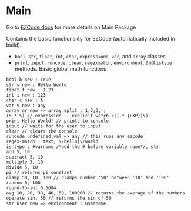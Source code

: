 # Main

Go to [EZCode docs](https://github.com/EZCodeLanguage/EZCode/blob/master/docs/README.md) for more details on Main Package

Contains the basic functionality for EZCode (automatically included in build).
- `bool`, `str`, `float`, `int`, `char`, `expressions`, `var`, and `array` classes
- `print`, `input`, `runcode`, `clear`, `regexmatch`, `environment`, and `istype` methods. Basic global math functions
  
```
bool b new : True
str s new : Hello World
float f new : 1.23
int i new : 123
char c new : A
var v new : any
array ar new => array split : 1;2;3, ;
(5 * 5) // expression -- explicit watch \((.* {EXP})\)
print Hello World! // prints to console
input // waits for the user to input
clear // clears the console
runcode undefined val => any // this runs any ezcode
regex-match : text, \/hello|\/world
is-type : #varname /*add the # before variable name*/, str
add 5, 10
subtract 5, 10
multiply 5, 10
divide 5, 10
pi // returns pi constant
clamp 50, 10, 100 // clamps number '50' between '10' and '100'
random 0, 100
round-to-int 0.5684
avg 10, 20, 30, 40, 50, 100000 // returns the average of the numbers
operate sin, 50 // returns the sin of 50
str user new => environment : username
```
